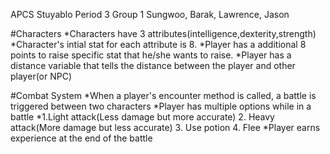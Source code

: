 APCS Stuyablo
Period 3 Group 1
Sungwoo, Barak, Lawrence, Jason

#Characters
*Characters have 3 attributes(intelligence,dexterity,strength)
*Character's intial stat for each attribute is 8.
*Player has a additional 8 points to raise specific stat that he/she wants to raise.
*Player has a distance variable that tells the distance between the player and other player(or NPC)

#Combat System
*When a player's encounter method is called, a battle is triggered between two characters
*Player has multiple options while in a battle
*1.Light attack(Less damage but more accurate)
2. Heavy attack(More damage but less accurate)
3. Use potion
4. Flee
*Player earns experience at the end of the battle
